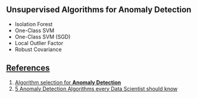 ## Unsupervised Algorithms for Anomaly Detection

- Isolation Forest
- One-Class SVM
- One-Class SVM (SGD)
- Local Outlier Factor
- Robust Covariance

## <ins>References</ins>
1. [ Algorithm selection for  **Anomaly Detection**](https://medium.com/analytics-vidhya/algorithm-selection-for-anomaly-detection-ef193fd0d6d1)
2. [5 Anomaly Detection Algorithms every Data Scientist should know](https://towardsdatascience.com/5-anomaly-detection-algorithms-every-data-scientist-should-know-b36c3605ea16)
